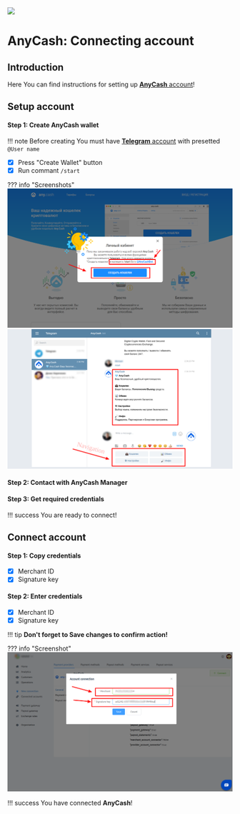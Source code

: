 <img src="https://static.openfintech.io/payment_providers/anycash/logo.svg?w=400" width="400px">

# AnyCash: Connecting account

## Introduction

Here You can find  instructions for setting up <a href="https://any.cash/" target="_blank" rel="noopener">**AnyCash** account</a>! 

## Setup account

#### Step 1: Create AnyCash wallet

!!! note
    Before creating You must have <a href="https://web.telegram.org" target="_blank" rel="noopener">**Telegram** account</a> with presetted ```@User name```

- [x] Press "Create Wallet" button
- [x] Run commant ```/start```

??? info "Screenshots"
    [![Step 1](images/anycash-step1.png)](images/anycash-step1.png)
    [![Step 1](images/anycash-step1_1.png)](images/anycash-step1_1.png)

#### Step 2: Contact with AnyCash Manager

#### Step 3: Get required credentials

!!! success
    You are ready to connect!
    
## Connect account

#### Step 1: Copy credentials

- [x] Merchant ID
- [x] Signature key

#### Step 2: Enter credentials

- [x] Merchant ID
- [x] Signature key

!!! tip
    **Don't forget to Save changes to confirm action!**

??? info "Screenshot"
    [![Step 2](images/anycash-step_connect.png)](images/anycash-step_connect.png)


!!! success
    You have connected **AnyCash**!